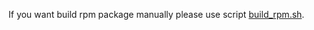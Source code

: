 If you want build rpm package manually please use script [build_rpm.sh](https://raw.githubusercontent.com/FastVPSEestiOu/fastnetmon/master/src/build_rpm.sh).
